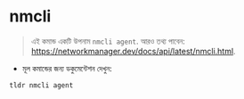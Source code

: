 # nmcli

> এই কমান্ড একটি উপনাম `nmcli agent`.
> আরও তথ্য পাবেন: <https://networkmanager.dev/docs/api/latest/nmcli.html>.

- মূল কমান্ডের জন্য ডকুমেন্টেশন দেখুন:

`tldr nmcli agent`
